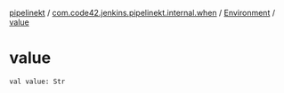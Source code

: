 [pipelinekt](../../index.md) / [com.code42.jenkins.pipelinekt.internal.when](../index.md) / [Environment](index.md) / [value](./value.md)

# value

`val value: Str`